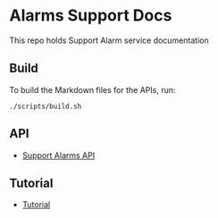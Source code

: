 # Alarms Support Docs
This repo holds Support Alarm service documentation

## Build
To build the Markdown files for the APIs, run:

    ./scripts/build.sh

## API
 - [Support Alarms API](./docs/api/graphql/support-alarms-schema.md)
## Tutorial
 - [Tutorial](./tutorial/README.md)
